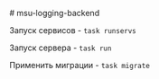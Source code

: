 ﻿﻿# msu-logging-backend

Запуск сервисов - ```task runservs```

Запуск сервера - ```task run```

Применить миграции - ```task migrate```
